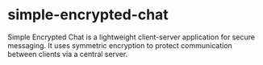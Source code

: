 # simple-encrypted-chat
Simple Encrypted Chat is a lightweight client-server application for secure messaging. It uses symmetric encryption to protect communication between clients via a central server.
